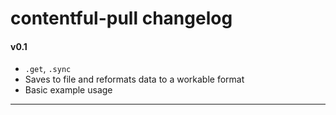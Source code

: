 # contentful-pull changelog

#### v0.1
  - `.get`, `.sync`
  - Saves to file and reformats data to a workable format
  - Basic example usage
---